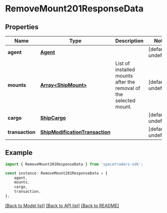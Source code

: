 # RemoveMount201ResponseData


## Properties

Name | Type | Description | Notes
------------ | ------------- | ------------- | -------------
**agent** | [**Agent**](Agent.md) |  | [default to undefined]
**mounts** | [**Array&lt;ShipMount&gt;**](ShipMount.md) | List of installed mounts after the removal of the selected mount. | [default to undefined]
**cargo** | [**ShipCargo**](ShipCargo.md) |  | [default to undefined]
**transaction** | [**ShipModificationTransaction**](ShipModificationTransaction.md) |  | [default to undefined]

## Example

```typescript
import { RemoveMount201ResponseData } from 'spacetraders-sdk';

const instance: RemoveMount201ResponseData = {
    agent,
    mounts,
    cargo,
    transaction,
};
```

[[Back to Model list]](../README.md#documentation-for-models) [[Back to API list]](../README.md#documentation-for-api-endpoints) [[Back to README]](../README.md)
